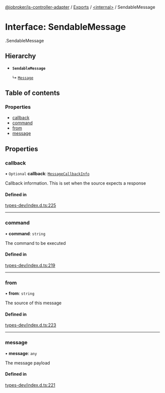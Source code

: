 [@iobroker/js-controller-adapter](../README.md) / [Exports](../modules.md) / [<internal\>](../modules/internal_.md) / SendableMessage

# Interface: SendableMessage

[<internal>](../modules/internal_.md).SendableMessage

## Hierarchy

- **`SendableMessage`**

  ↳ [`Message`](internal_.Message.md)

## Table of contents

### Properties

- [callback](internal_.SendableMessage.md#callback)
- [command](internal_.SendableMessage.md#command)
- [from](internal_.SendableMessage.md#from)
- [message](internal_.SendableMessage.md#message)

## Properties

### callback

• `Optional` **callback**: [`MessageCallbackInfo`](internal_.MessageCallbackInfo.md)

Callback information. This is set when the source expects a response

#### Defined in

[types-dev/index.d.ts:225](https://github.com/ioBroker/ioBroker.js-controller/blob/0655bceb/packages/types-dev/index.d.ts#L225)

___

### command

• **command**: `string`

The command to be executed

#### Defined in

[types-dev/index.d.ts:219](https://github.com/ioBroker/ioBroker.js-controller/blob/0655bceb/packages/types-dev/index.d.ts#L219)

___

### from

• **from**: `string`

The source of this message

#### Defined in

[types-dev/index.d.ts:223](https://github.com/ioBroker/ioBroker.js-controller/blob/0655bceb/packages/types-dev/index.d.ts#L223)

___

### message

• **message**: `any`

The message payload

#### Defined in

[types-dev/index.d.ts:221](https://github.com/ioBroker/ioBroker.js-controller/blob/0655bceb/packages/types-dev/index.d.ts#L221)
